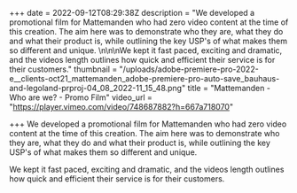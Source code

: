 +++
date = 2022-09-12T08:29:38Z
description = "We developed a promotional film for Mattemanden who had zero video content at the time of this creation. The aim here was to demonstrate who they are, what they do and what their product is, while outlining the key USP's of what makes them so different and unique. \n\n\nWe kept it fast paced, exciting and dramatic, and the videos length outlines how quick and efficient their service is for their customers."
thumbnail = "/uploads/adobe-premiere-pro-2022-e__clients-oct21_mattemanden_adobe-premiere-pro-auto-save_bauhaus-and-legoland-prproj-04_08_2022-11_15_48.png"
title = "Mattemanden - Who are we? - Promo Film"
video_url = "https://player.vimeo.com/video/748687882?h=667a718070"

+++
We developed a promotional film for Mattemanden who had zero video content at the time of this creation. The aim here was to demonstrate who they are, what they do and what their product is, while outlining the key USP's of what makes them so different and unique.

We kept it fast paced, exciting and dramatic, and the videos length outlines how quick and efficient their service is for their customers.